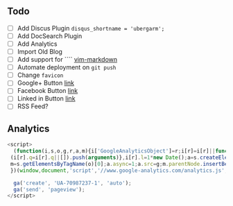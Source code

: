 ## Todo
- [ ] Add Discus Plugin `disqus_shortname = 'ubergarm';`
- [ ] Add DocSearch Plugin
- [ ] Add Analytics
- [ ] Import Old Blog
- [ ] Add support for ```` [vim-markdown](https://github.com/tpope/vim-markdown/commit/a7dbc314569aa85db80c106d73b1664e385b6ae7)
- [ ] Automate deployment on `git push`
- [ ] Change `favicon`
- [ ] Google+ Button [link](http://plus.google.com/100707184492013973211)
- [ ] Facebook Button [link](http://www.facebook.com/jleimgruber)
- [ ] Linked in Button [link](https://www.linkedin.com/in/john-leimgruber-aa18296)
- [ ] RSS Feed?

## Analytics
```js
<script>
  (function(i,s,o,g,r,a,m){i['GoogleAnalyticsObject']=r;i[r]=i[r]||function(){
 (i[r].q=i[r].q||[]).push(arguments)},i[r].l=1*new Date();a=s.createElement(o),
 m=s.getElementsByTagName(o)[0];a.async=1;a.src=g;m.parentNode.insertBefore(a,m)
 })(window,document,'script','//www.google-analytics.com/analytics.js','ga');

  ga('create', 'UA-70987237-1', 'auto');
  ga('send', 'pageview');
</script>
```
